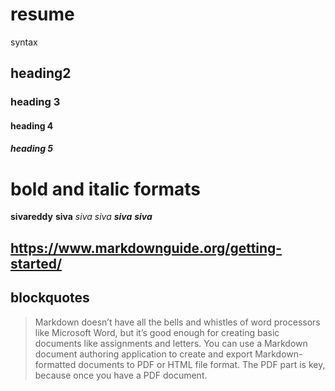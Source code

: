 # resume
syntax
## heading2
### heading 3
#### heading 4
##### heading 5
# bold and italic formats
**sivareddy**
__siva__
*siva*
_siva_
_**siva**_
__*siva*__
## https://www.markdownguide.org/getting-started/
## blockquotes
> Markdown doesn’t have all the bells and whistles of word processors like Microsoft Word, but it’s good enough for creating basic documents like assignments and letters. You can use a Markdown document authoring application to create and export Markdown-formatted documents to PDF or HTML file format. The PDF part is key, because once you have a PDF document.
